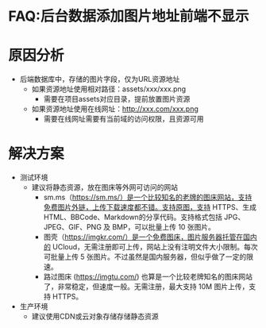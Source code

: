 # FAQ:后台数据添加图片地址前端不显示

# 原因分析
- 后端数据库中，存储的图片字段，仅为URL资源地址
    - 如果资源地址使用相对路径：assets/xxx/xxx.png
        - 需要在项目assets对应目录，提前放置图片资源
    - 如果资源地址使用在线网址：http://xxx.com/xxx.png
        - 需要在线网址需要有当前域的访问权限，且资源可用

# 解决方案
- 测试环境
    - 建议将静态资源，放在图床等外网可访问的网站
        - sm.ms（https://sm.ms/）是一个比较知名的老牌的图床网站，支持免费图片外链，上传下载速度都不错。支持原图，支持 HTTPS、生成HTML、BBCode、Markdown的分享代码。支持格式包括 JPG、JPEG、GIF、PNG 及 BMP，可以批量上传 10 张图片。
        - 图壳（https://imgkr.com/）是一个免费图床，图片服务器托管在国内的 UCloud，无需注册即可上传，网站上没有注明文件大小限制。每次可批量上传 5 张图片。不过虽然是国内服务器，但似乎做了一定的限速。
        - 路过图床 (https://imgtu.com/) 也算是一个比较老牌知名的图床网站了，非常稳定，但速度一般。无需注册，最大支持 10M 图片上传，支持 HTTPS。
- 生产环境
    - 建议使用CDN或云对象存储存储静态资源
